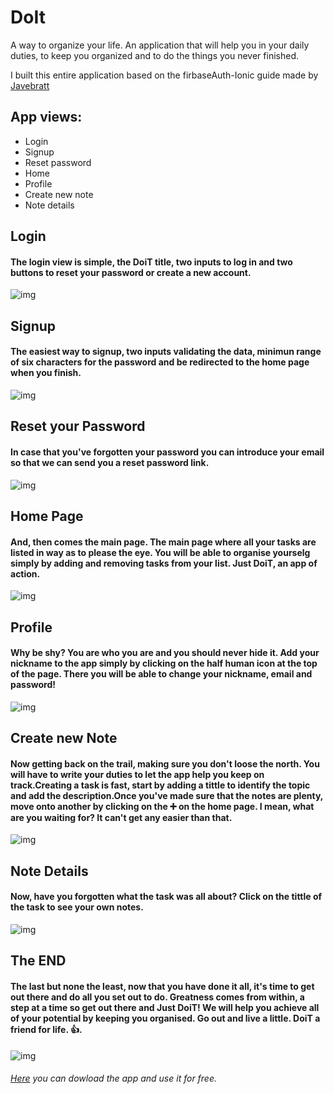 # DoIt
A way to organize your life. An application that will help you in your daily duties, to keep you organized and to do the things you never finished. 

I built this entire application based on the 
firbaseAuth-Ionic guide made by [Javebratt](https://javebratt.com)

## App views:
- Login
- Signup
- Reset password
- Home
- Profile
- Create new note
- Note details


## Login
#### The login view is simple, the DoiT title, two inputs to log in and two buttons to reset your password or create a new account.
![img](./images/login.PNG)

## Signup
#### The easiest way to signup, two inputs validating the data, minimun range of six characters for the password and  be redirected to the home page when you finish.
![img](./images/signup.PNG)

## Reset your Password
#### In case that you've forgotten your password you can introduce your email so that we can send you a reset password link.
![img](./images/resetPassword.PNG)

## Home Page
#### And, then comes the main page. The main page where all your tasks are listed in way as to please the eye. You will be able to organise yourselg simply by adding and removing tasks from your list. Just DoiT, an app of action.
![img](./images/homePage.PNG)

## Profile
#### Why be shy? You are who you are and you should never hide it. Add your nickname to the app simply by clicking on the half human icon at the top of the page. There you will be able to change your nickname, email and password!
![img](./images/profile.PNG)

## Create new Note
#### Now getting back on the trail, making sure you don't loose the north. You will have to write your duties to let the app help you keep on track.Creating a task is fast, start by adding a tittle to identify the topic and add the description.Once you've made sure that the notes are plenty, move onto another by clicking on the ➕ on the home page. I mean, what are you waiting for? It can't get any easier than that.

![img](./images/createNote.PNG)

## Note Details
#### Now, have you forgotten what the task was all about? Click on the tittle of the task to see your own notes.

![img](./images/noteDetail.PNG)

## The END
#### The last but none the least, now that you have done it all, it's time to get out there and do all you set out to do. Greatness comes from within, a step at a time so get out there and Just DoiT! We will help you achieve all of your potential by keeping you organised. Go out and live a little. DoiT a friend for life. :+1:.  
![img](./images/homeEmpty.PNG)

###### [Here](https://drive.google.com/file/d/14xzutRP_vB5L3al8QNFhXn03X_-NVzE_/view?usp=sharing) you can dowload the app and use it for free.
